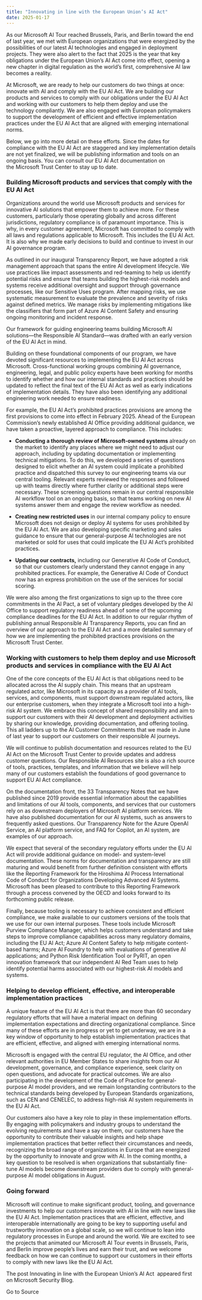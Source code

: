 ```yaml
---
title: "Innovating in line with the European Union’s AI Act"
date: 2025-01-17
---
```


As our Microsoft AI Tour reached Brussels, Paris, and Berlin toward the end of last year, we met with European organizations that were energized by the possibilities of our latest AI technologies and engaged in deployment projects. They were also alert to the fact that 2025 is the year that key obligations under the European Union’s AI Act come into effect, opening a new chapter in digital regulation as the world’s first, comprehensive AI law becomes a reality.  

At Microsoft, we are ready to help our customers do two things at once: innovate with AI and comply with the EU AI Act. We are building our products and services to comply with our obligations under the EU AI Act and working with our customers to help them deploy and use the technology compliantly. We are also engaged with European policymakers to support the development of efficient and effective implementation practices under the EU AI Act that are aligned with emerging international norms.  

Below, we go into more detail on these efforts. Since the dates for compliance with the EU AI Act are staggered and key implementation details are not yet finalized, we will be publishing information and tools on an ongoing basis. You can consult our EU AI Act documentation on the Microsoft Trust Center to stay up to date. 

### Building Microsoft products and services that comply with the EU AI Act 

Organizations around the world use Microsoft products and services for innovative AI solutions that empower them to achieve more. For these customers, particularly those operating globally and across different jurisdictions, regulatory compliance is of paramount importance. This is why, in every customer agreement, Microsoft has committed to comply with all laws and regulations applicable to Microsoft. This includes the EU AI Act. It is also why we made early decisions to build and continue to invest in our AI governance program. 

As outlined in our inaugural Transparency Report, we have adopted a risk management approach that spans the entire AI development lifecycle. We use practices like impact assessments and red-teaming to help us identify potential risks and ensure that teams building the highest-risk models and systems receive additional oversight and support through governance processes, like our Sensitive Uses program. After mapping risks, we use systematic measurement to evaluate the prevalence and severity of risks against defined metrics. We manage risks by implementing mitigations like the classifiers that form part of Azure AI Content Safety and ensuring ongoing monitoring and incident response.  

Our framework for guiding engineering teams building Microsoft AI solutions—the Responsible AI Standard—was drafted with an early version of the EU AI Act in mind.  

Building on these foundational components of our program, we have devoted significant resources to implementing the EU AI Act across Microsoft. Cross-functional working groups combining AI governance, engineering, legal, and public policy experts have been working for months to identify whether and how our internal standards and practices should be updated to reflect the final text of the EU AI Act as well as early indications of implementation details. They have also been identifying any additional engineering work needed to ensure readiness.  

For example, the EU AI Act’s prohibited practices provisions are among the first provisions to come into effect in February 2025. Ahead of the European Commission’s newly established AI Office providing additional guidance, we have taken a proactive, layered approach to compliance. This includes:​ 

- **Conducting a thorough review of Microsoft-owned systems** already on the market to identify any places where we might need to adjust our approach, including by updating documentation or implementing technical mitigations.​ To do this, we developed a series of questions designed to elicit whether an AI system could implicate a prohibited practice and dispatched this survey to our engineering teams via our central tooling. Relevant experts reviewed the responses and followed up with teams directly where further clarity or additional steps were necessary. These screening questions remain in our central responsible AI workflow tool on an ongoing basis, so that teams working on new AI systems answer them and engage the review workflow as needed.  

- **Creating new restricted uses** in our internal company policy to ensure Microsoft does not design or deploy AI systems for uses prohibited by the EU AI Act.​ We are also developing specific marketing and sales guidance to ensure that our general-purpose AI technologies are not marketed or sold for uses that could implicate the EU AI Act’s prohibited practices.  

- **Updating our contracts,** including our Generative AI Code of Conduct, so that our customers clearly understand they cannot engage in any prohibited practices.​ For example, the Generative AI Code of Conduct now has an express prohibition on the use of the services for social scoring. 

We were also among the first organizations to sign up to the three core commitments in the AI Pact, a set of voluntary pledges developed by the AI Office to support regulatory readiness ahead of some of the upcoming compliance deadlines for the EU AI Act. In addition to our regular rhythm of publishing annual Responsible AI Transparency Reports, you can find an overview of our approach to the EU AI Act and a more detailed summary of how we are implementing the prohibited practices provisions on the Microsoft Trust Center. 

### Working with customers to help them deploy and use Microsoft products and services in compliance with the EU AI Act 

One of the core concepts of the EU AI Act is that obligations need to be allocated across the AI supply chain. This means that an upstream regulated actor, like Microsoft in its capacity as a provider of AI tools, services, and components, must support downstream regulated actors, like our enterprise customers, when they integrate a Microsoft tool into a high-risk AI system. We embrace this concept of shared responsibility and aim to support our customers with their AI development and deployment activities by sharing our knowledge, providing documentation, and offering tooling. This all ladders up to the AI Customer Commitments that we made in June of last year to support our customers on their responsible AI journeys. 

We will continue to publish documentation and resources related to the EU AI Act on the Microsoft Trust Center to provide updates and address customer questions. Our Responsible AI Resources site is also a rich source of tools, practices, templates, and information that we believe will help many of our customers establish the foundations of good governance to support EU AI Act compliance.  

On the documentation front, the 33 Transparency Notes that we have published since 2019 provide essential information about the capabilities and limitations of our AI tools, components, and services that our customers rely on as downstream deployers of Microsoft AI platform services. We have also published documentation for our AI systems, such as answers to frequently asked questions. Our Transparency Note for the Azure OpenAI Service, an AI platform service, and FAQ for Copilot, an AI system, are examples of our approach. 

We expect that several of the secondary regulatory efforts under the EU AI Act will provide additional guidance on model- and system-level documentation. These norms for documentation and transparency are still maturing and would benefit from further definition consistent with efforts like the Reporting Framework for the Hiroshima AI Process International Code of Conduct for Organizations Developing Advanced AI Systems. Microsoft has been pleased to contribute to this Reporting Framework through a process convened by the OECD and looks forward to its forthcoming public release. 

Finally, because tooling is necessary to achieve consistent and efficient compliance, we make available to our customers versions of the tools that we use for our own internal purposes. These tools include Microsoft Purview Compliance Manager, which helps customers understand and take steps to improve compliance capabilities across many regulatory domains, including the EU AI Act; Azure AI Content Safety to help mitigate content-based harms; Azure AI Foundry to help with evaluations of generative AI applications; and Python Risk Identification Tool or PyRIT, an open innovation framework that our independent AI Red Team uses to help identify potential harms associated with our highest-risk AI models and systems. 

### Helping to develop efficient, effective, and interoperable implementation practices 

A unique feature of the EU AI Act is that there are more than 60 secondary regulatory efforts that will have a material impact on defining implementation expectations and directing organizational compliance. Since many of these efforts are in progress or yet to get underway, we are in a key window of opportunity to help establish implementation practices that are efficient, effective, and aligned with emerging international norms. 

Microsoft is engaged with the central EU regulator, the AI Office, and other relevant authorities in EU Member States to share insights from our AI development, governance, and compliance experience, seek clarity on open questions, and advocate for practical outcomes. We are also participating in the development of the Code of Practice for general-purpose AI model providers, and we remain longstanding contributors to the technical standards being developed by European Standards organizations, such as CEN and CENELEC, to address high-risk AI system requirements in the EU AI Act. 

Our customers also have a key role to play in these implementation efforts. By engaging with policymakers and industry groups to understand the evolving requirements and have a say on them, our customers have the opportunity to contribute their valuable insights and help shape implementation practices that better reflect their circumstances and needs, recognizing the broad range of organizations in Europe that are energized by the opportunity to innovate and grow with AI. In the coming months, a key question to be resolved is when organizations that substantially fine-tune AI models become downstream providers due to comply with general-purpose AI model obligations in August. 

### Going forward 

Microsoft will continue to make significant product, tooling, and governance investments to help our customers innovate with AI in line with new laws like the EU AI Act. Implementation practices that are efficient, effective, and interoperable internationally are going to be key to supporting useful and trustworthy innovation on a global scale, so we will continue to lean into regulatory processes in Europe and around the world. We are excited to see the projects that animated our Microsoft AI Tour events in Brussels, Paris, and Berlin improve people’s lives and earn their trust, and we welcome feedback on how we can continue to support our customers in their efforts to comply with new laws like the EU AI Act. 

The post Innovating in line with the European Union’s AI Act  appeared first on Microsoft Security Blog.

Go to Source
